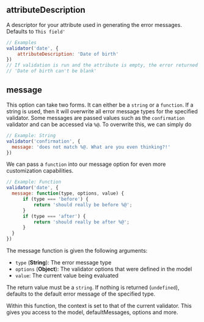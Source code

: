 ## attributeDescription
A descriptor for your attribute used in generating the error messages. Defaults to `This field'`

```javascript
// Examples
validator('date', {
    attributeDescription: 'Date of birth'
})
// If validation is run and the attribute is empty, the error returned will be:
// 'Date of birth can't be blank'
```

## message 

This option can take two forms. It can either be a `string` or a `function`. If a string is used, then it will overwrite all error message types for the specified validator. Some messages are passed values such as the `confirmation` validator and can be accessed via `%@`. To overwrite this, we can simply do

```javascript
// Example: String
validator('confirmation', {
  message: 'does not match %@. What are you even thinking?!'
})
```

We can pass a `function` into our message option for even more customization capabilities.

```javascript
// Example: Function
validator('date', {
  message: function(type, options, value) {
      if (type === 'before') {
          return 'should really be before %@';
      }
      if (type === 'after') {
          return 'should really be after %@';
      }
  }
})
```
The message function is given the following arguments:

* `type` (**String**): The error message type
* `options` (**Object**): The validator options that were defined in the model
* `value`: The current value being evaluated

The return value must be a `string`. If nothing is returned (`undefined`), defaults to the default error message of the specified type.

Within this function, the context is set to that of the current validator. This gives you access to the model, defaultMessages, options and more.
